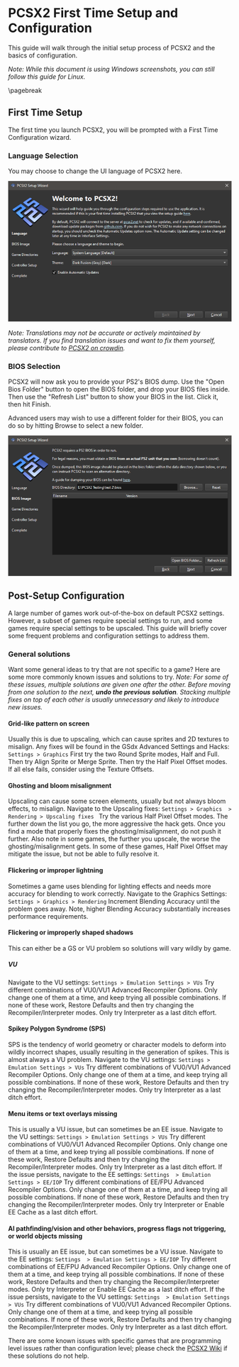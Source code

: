<!-- PDF METADATA STARTS ---
title: "PCSX2 - Configuration Guide"
date: "2020"
footer-left: "[Document Source](https://github.com/PCSX2/pcsx2/blob/{LATEST-GIT-TAG}/pcsx2/Docs/Configuration_Guide/Configuration_Guide.md)"
urlcolor: "cyan"
... PDF METADATA ENDS -->

# PCSX2 First Time Setup and Configuration
This guide will walk through the initial setup process of PCSX2 and the basics of configuration.

*Note: While this document is using Windows screenshots, you can still follow this guide for Linux.*

\pagebreak

## First Time Setup
The first time you launch PCSX2, you will be prompted with a First Time Configuration wizard.

### Language Selection
You may choose to change the UI language of PCSX2 here.

![PCSX2_First_Time_Configuration.png](PCSX2_First_Time_Configuration.png)

*Note: Translations may not be accurate or actively maintained by translators. If you find translation issues and want to fix them yourself, please contribute  to  [PCSX2 on crowdin](https://crowdin.com/project/pcsx2-emulator).*

### BIOS Selection
PCSX2 will now ask you to provide your PS2's BIOS dump. Use the "Open Bios Folder" button to open the BIOS folder, and drop your BIOS files inside. Then use the "Refresh List" button to show your BIOS in the list. Click it, then hit Finish.

Advanced users may wish to use a different folder for their BIOS, you can do so by hitting Browse to select a new folder.

![PCSX2_First_Time_Configuration_bios.png](PCSX2_First_Time_Configuration_bios.png)

## Post-Setup Configuration
A large number of games work out-of-the-box on default PCSX2 settings. However, a subset of games require special settings to run, and some games require special settings to be upscaled. This guide will briefly cover some frequent problems and configuration settings to address them.


### General solutions
Want some general ideas to try that are not specific to a game? Here are some more commonly known issues and solutions to try.
*Note: For some of these issues, multiple solutions are given one after the other. Before moving from one solution to the next, **undo the previous solution**. Stacking multiple fixes on top of each other is usually unnecessary and likely to introduce new issues.*

#### Grid-like pattern on screen
Usually this is due to upscaling, which can cause sprites and 2D textures to misalign. Any fixes will be found in the GSdx Advanced Settings and Hacks:
`Settings > Graphics`
First try the two Round Sprite modes, Half and Full. Then try Align Sprite or Merge Sprite. Then try the Half Pixel Offset modes. If all else fails, consider using the Texture Offsets.

#### Ghosting and bloom misalignment
Upscaling can cause some screen elements, usually but not always bloom effects, to misalign. Navigate to the Upscaling fixes:
`Settings > Graphics  > Rendering > Upscaling fixes `
Try the various Half Pixel Offset modes. The further down the list you go, the more aggressive the hack gets. Once you find a mode that properly fixes the ghosting/misalignment, do not push it further. Also note in some games, the further you upscale, the worse the ghosting/misalignment gets. In some of these games, Half Pixel Offset may mitigate the issue, but not be able to fully resolve it.

#### Flickering or improper lightning
Sometimes a game uses blending for lighting effects and needs more accuracy for blending to work correctly. Navigate to the Graphics Settings:
`Settings > Graphics > Rendering`
Increment Blending Accuracy until the problem goes away. Note, higher Blending Accuracy substantially increases performance requirements.

#### Flickering or improperly shaped shadows
This can either be a GS or VU problem so solutions will vary wildly by game.

##### VU
Navigate to the VU settings:
`Settings > Emulation Settings > VUs`
Try different combinations of VU0/VU1 Advanced Recompiler Options. Only change one of them at a time, and keep trying all possible combinations. If none of these work, Restore Defaults and then try changing the Recompiler/Interpreter modes. Only try Interpreter as a last ditch effort.

#### Spikey Polygon Syndrome (SPS)
SPS is the tendency of world geometry or character models to deform into wildly incorrect shapes, usually resulting in the generation of spikes. This is almost always a VU problem. Navigate to the VU settings:
`Settings > Emulation Settings > VUs`
Try different combinations of VU0/VU1 Advanced Recompiler Options. Only change one of them at a time, and keep trying all possible combinations. If none of these work, Restore Defaults and then try changing the Recompiler/Interpreter modes. Only try Interpreter as a last ditch effort.

#### Menu items or text overlays missing
This is usually a VU issue, but can sometimes be an EE issue. Navigate to the VU settings:
`Settings > Emulation Settings > VUs`
Try different combinations of VU0/VU1 Advanced Recompiler Options. Only change one of them at a time, and keep trying all possible combinations. If none of these work, Restore Defaults and then try changing the Recompiler/Interpreter modes. Only try Interpreter as a last ditch effort. If the issue persists, navigate to the EE settings:
`Settings  > Emulation Settings > EE/IOP`
Try different combinations of EE/FPU Advanced Recompiler Options. Only change one of them at a time, and keep trying all possible combinations. If none of these work, Restore Defaults and then try changing the Recompiler/Interpreter modes. Only try Interpreter or Enable EE Cache as a last ditch effort.

#### AI pathfinding/vision and other behaviors, progress flags not triggering, or world objects missing
This is usually an EE issue, but can sometimes be a VU issue. Navigate to the EE settings:
`Settings  > Emulation Settings > EE/IOP`
Try different combinations of EE/FPU Advanced Recompiler Options. Only change one of them at a time, and keep trying all possible combinations. If none of these work, Restore Defaults and then try changing the Recompiler/Interpreter modes. Only try Interpreter or Enable EE Cache as a last ditch effort. If the issue persists, navigate to the VU settings:
`Settings  > Emulation Settings > VUs`
Try different combinations of VU0/VU1 Advanced Recompiler Options. Only change one of them at a time, and keep trying all possible combinations. If none of these work, Restore Defaults and then try changing the Recompiler/Interpreter modes. Only try Interpreter as a last ditch effort.

There are some known issues with specific games that are programming level issues rather than configuration level; please check the [PCSX2 Wiki](https://wiki.pcsx2.net/Main_Page) if these solutions do not help.

